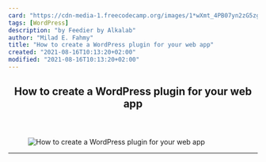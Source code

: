 ```yaml
---
card: "https://cdn-media-1.freecodecamp.org/images/1*wXmt_4PB07yn2zG5zgNOSg.jpeg"
tags: [WordPress]
description: "by Feedier by Alkalab"
author: "Milad E. Fahmy"
title: "How to create a WordPress plugin for your web app"
created: "2021-08-16T10:13:20+02:00"
modified: "2021-08-16T10:13:20+02:00"
---
```

<div class="site-wrapper">
<main id="site-main" class="site-main outer">
<div class="inner">
<article class="post-full post tag-wordpress tag-saas tag-web-development tag-tech tag-javascript ">
<header class="post-full-header">
<h1 class="post-full-title">How to create a WordPress plugin for your web app</h1>
</header>
<figure class="post-full-image">
<picture>
<source media="(max-width: 700px)" sizes="1px" srcset="data:image/gif;base64,R0lGODlhAQABAIAAAAAAAP///yH5BAEAAAAALAAAAAABAAEAAAIBRAA7 1w">
<source media="(min-width: 701px)" sizes="(max-width: 800px) 400px,
(max-width: 1170px) 700px,
1400px" srcset="https://cdn-media-1.freecodecamp.org/images/1*wXmt_4PB07yn2zG5zgNOSg.jpeg 300w,
https://cdn-media-1.freecodecamp.org/images/1*wXmt_4PB07yn2zG5zgNOSg.jpeg 600w,
https://cdn-media-1.freecodecamp.org/images/1*wXmt_4PB07yn2zG5zgNOSg.jpeg 1000w,
https://cdn-media-1.freecodecamp.org/images/1*wXmt_4PB07yn2zG5zgNOSg.jpeg 2000w">
<img onerror="this.style.display='none'" src="https://cdn-media-1.freecodecamp.org/images/1*wXmt_4PB07yn2zG5zgNOSg.jpeg" alt="How to create a WordPress plugin for your web app">
</picture>
</figure>
<section class="post-full-content">
<div class="post-content medium-migrated-article">
</div>
<hr>
</section>
</article>
</div>
</main>
</div>
<!-- Google Tag Manager (noscript) -->
<!-- End Google Tag Manager (noscript) -->
